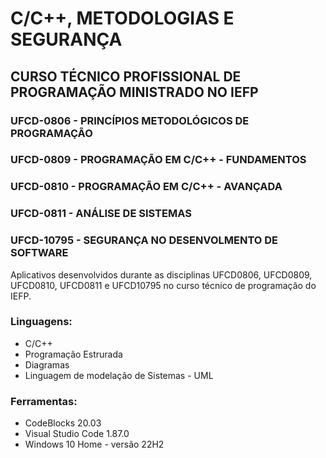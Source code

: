 # C/C++, METODOLOGIAS E SEGURANÇA

## CURSO TÉCNICO PROFISSIONAL DE PROGRAMAÇÃO MINISTRADO NO IEFP

### UFCD-0806 - PRINCÍPIOS METODOLÓGICOS DE PROGRAMAÇÃO
### UFCD-0809 - PROGRAMAÇÃO EM C/C++ - FUNDAMENTOS
### UFCD-0810 - PROGRAMAÇÃO EM C/C++ - AVANÇADA
### UFCD-0811 - ANÁLISE DE SISTEMAS
### UFCD-10795 - SEGURANÇA NO DESENVOLMENTO DE SOFTWARE

Aplicativos desenvolvidos durante as disciplinas UFCD0806, UFCD0809, UFCD0810, UFCD0811 e UFCD10795 no curso técnico de programação do IEFP.

### Linguagens:

* C/C++
* Programação Estrurada
* Diagramas
* Linguagem de modelação de Sistemas - UML

### Ferramentas:

* CodeBlocks 20.03
* Visual Studio Code 1.87.0
* Windows 10 Home - versão 22H2
